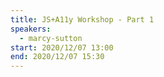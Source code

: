 ```yaml
---
title: JS+A11y Workshop - Part 1
speakers:
  - marcy-sutton
start: 2020/12/07 13:00
end: 2020/12/07 15:30
---
```

